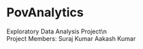 # PovAnalytics
Exploratory Data Analysis Project\n  
Project Members: Suraj Kumar  Aakash Kumar
             
